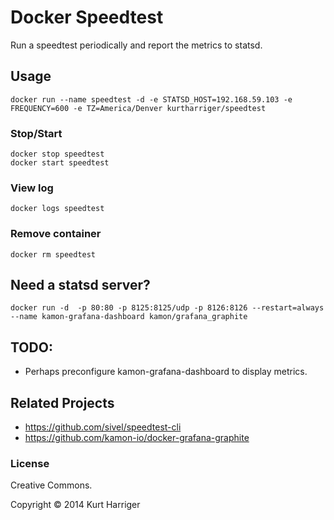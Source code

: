 # Docker Speedtest

Run a speedtest periodically and report the metrics to statsd.

## Usage
```
docker run --name speedtest -d -e STATSD_HOST=192.168.59.103 -e FREQUENCY=600 -e TZ=America/Denver kurtharriger/speedtest

```

### Stop/Start
```
docker stop speedtest
docker start speedtest
```
### View log
```
docker logs speedtest
```

### Remove container
```
docker rm speedtest
```

## Need a statsd server?
```
docker run -d  -p 80:80 -p 8125:8125/udp -p 8126:8126 --restart=always --name kamon-grafana-dashboard kamon/grafana_graphite
```

## TODO: 

* Perhaps preconfigure kamon-grafana-dashboard to display metrics.

## Related Projects
* https://github.com/sivel/speedtest-cli
* https://github.com/kamon-io/docker-grafana-graphite

### License

Creative Commons.

Copyright &copy; 2014 Kurt Harriger
